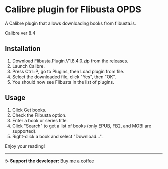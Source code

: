 # Calibre plugin for Flibusta OPDS

A Calibre plugin that allows downloading books from flibusta.is.

Calibre ver 8.4

## Installation
1. Download Flibusta.Plugin.V1.8.4.0.zip from the [releases](https://github.com/omcode-ua/flibusta-calibre-opds-store/releases).
2. Launch Calibre.
3. Press Ctrl+P, go to Plugins, then Load plugin from file.
4. Select the downloaded file, click "Yes", then "OK".
5. You should now see Flibusta in the list of plugins.

## Usage
1. Click Get books.
2. Check the Flibusta option.
3. Enter a book or series title.
4. Click "Search" to get a list of books (only EPUB, FB2, and MOBI are supported).
5. Right-click a book and select "Download...".

Enjoy your reading!

---

☕ **Support the developer:** [Buy me a coffee](https://coff.ee/omcode)
